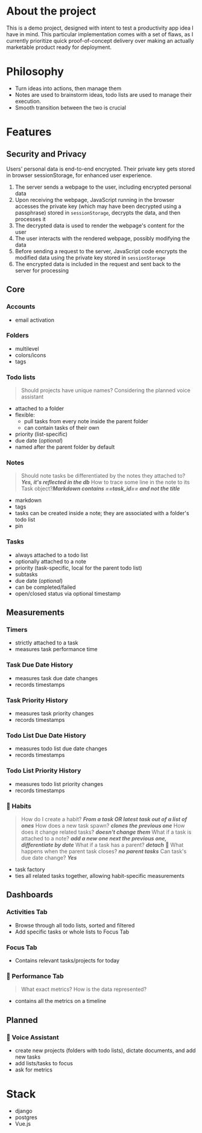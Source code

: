 # About the project
This is a demo project, designed with intent to test a productivity app idea I have in mind. This particular implementation comes with a set of flaws, as I currently prioritize quick proof-of-concept delivery over making an actually marketable product ready for deployment.
# Philosophy
- Turn ideas into actions, then manage them
- Notes are used to brainstorm ideas, todo lists are used to manage their execution. 
- Smooth transition between the two is crucial
# Features
## Security and Privacy
Users' personal data is end-to-end encrypted. Their private key gets stored in browser sessionStorage, for enhanced user experience. 
1. The server sends a webpage to the user, including encrypted personal data
2. Upon receiving the webpage, JavaScript running in the browser accesses the private key (which may have been decrypted using a passphrase) stored in `sessionStorage`, decrypts the data, and then processes it
3. The decrypted data is used to render the webpage's content for the user
4. The user interacts with the rendered webpage, possibly modifying the data
5. Before sending a request to the server, JavaScript code encrypts the modified data using the private key stored in `sessionStorage`
6. The encrypted data is included in the request and sent back to the server for processing
## Core
### Accounts
- email activation
### Folders
- multilevel
- colors/icons
- tags
### Todo lists
> Should projects have unique names? Considering the planned voice assistant
- attached to a folder
- flexible:
	- pull tasks from every note inside the parent folder
	- can contain tasks of their own
- priority (list-specific)
- due date (*optional*)
- named after the parent folder by default 
### Notes
> Should note tasks be differentiated by the notes they attached to? ***Yes, it's reflected in the db***
> How to trace some line in the note to its Task object?***Markdown contains ==task_id== and not the title***
- markdown
- tags
- tasks can be created inside a note; they are associated with a folder's todo list 
- pin
### Tasks
- always attached to a todo list
- optionally attached to a note
- priority (task-specific, local for the parent todo list)
- subtasks
- due date (*optional*)
- can be completed/failed
- open/closed status via optional timestamp
## Measurements
### Timers
- strictly attached to a task
- measures task performance time
### Task Due Date History
- measures task due date changes
- records timestamps
### Task Priority History
- measures task priority changes
- records timestamps
### Todo List Due Date History
- measures todo list due date changes
- records timestamps
### Todo List Priority History
- measures todo list priority changes
- records timestamps
### 🚧 Habits
> How do I create a habit? ***From a task OR latest task out of a list of ones***
> How does a new task spawn? ***clones the previous one***
> How does it change related tasks? ***doesn't change them***
> What if a task is attached to a note? ***add a new one next the previous one, differentiate by date***
> What if a task has a parent? ***detach*** 🚧
> What happens when the parent task closes? ***no parent tasks***
> Can task's due date change? ***Yes***
> 
- task factory
- ties all related tasks together, allowing habit-specific measurements
## Dashboards
### Activities Tab
- Browse through all todo lists, sorted and filtered
- Add specific tasks or whole lists to Focus Tab
### Focus Tab
- Contains relevant tasks/projects for today
### 🚧 Performance Tab
> What exact metrics?
> How is the data represented?
- contains all the metrics on a timeline
## Planned
### 🚧 Voice Assistant
- create new projects (folders with todo lists), dictate documents, and add new tasks
- add lists/tasks to focus 
- ask for metrics
# Stack
- django
- postgres
- Vue.js
